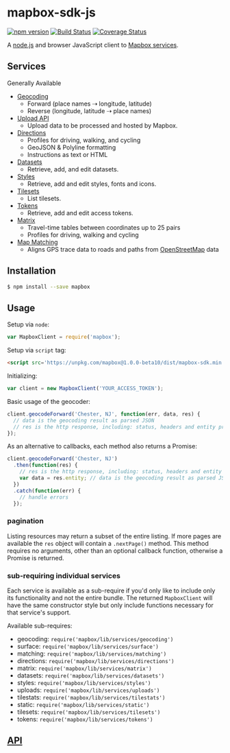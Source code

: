 # mapbox-sdk-js

[![npm version](https://badge.fury.io/js/mapbox.svg)](http://badge.fury.io/js/mapbox)
[![Build Status](https://travis-ci.org/mapbox/mapbox-sdk-js.svg?branch=master)](https://travis-ci.org/mapbox/mapbox-sdk-js)
[![Coverage Status](https://coveralls.io/repos/mapbox/mapbox-sdk-js/badge.svg?branch=master&service=github)](https://coveralls.io/github/mapbox/mapbox-sdk-js?branch=master)

A [node.js](https://nodejs.org/) and browser JavaScript client
to [Mapbox services](https://www.mapbox.com/api-documentation/?language=JavaScript).

## Services

Generally Available

* [Geocoding](https://www.mapbox.com/api-documentation/?language=JavaScript#geocoding)
  * Forward (place names ⇢  longitude, latitude)
  * Reverse (longitude, latitude ⇢ place names)
* [Upload API](https://www.mapbox.com/api-documentation/?language=JavaScript#uploads)
  * Upload data to be processed and hosted by Mapbox.
* [Directions](https://www.mapbox.com/api-documentation/?language=JavaScript#directions)
  * Profiles for driving, walking, and cycling
  * GeoJSON & Polyline formatting
  * Instructions as text or HTML
* [Datasets](https://www.mapbox.com/api-documentation/?language=JavaScript#datasets)
  * Retrieve, add, and edit datasets.
* [Styles](https://www.mapbox.com/api-documentation/?language=JavaScript#styles)
  * Retrieve, add and edit styles, fonts and icons.
* [Tilesets](https://www.mapbox.com/api-documentation/?language=JavaScript#tilesets)
  * List tilesets.
* [Tokens](https://www.mapbox.com/api-documentation/?language=JavaScript#tokens)
  * Retrieve, add and edit access tokens.
* [Matrix](https://www.mapbox.com/api-documentation/?language=JavaScript#matrix)
  * Travel-time tables between coordinates up to 25 pairs
  * Profiles for driving, walking and cycling
* [Map Matching](https://www.mapbox.com/api-documentation/?language=JavaScript#map-matching)
  * Aligns GPS trace data to roads and paths from
    [OpenStreetMap](https://www.openstreetmap.org/) data

## Installation

```sh
$ npm install --save mapbox
```

## Usage

Setup via `node`:
```js
var MapboxClient = require('mapbox');
```

Setup via `script` tag:
```html
<script src='https://unpkg.com/mapbox@1.0.0-beta10/dist/mapbox-sdk.min.js'></script>
```

Initializing:
```js
var client = new MapboxClient('YOUR_ACCESS_TOKEN');
```

Basic usage of the geocoder:

```js
client.geocodeForward('Chester, NJ', function(err, data, res) {
  // data is the geocoding result as parsed JSON
  // res is the http response, including: status, headers and entity properties
});
```

As an alternative to callbacks, each method also returns a Promise:

```js
client.geocodeForward('Chester, NJ')
  .then(function(res) {
    // res is the http response, including: status, headers and entity properties
    var data = res.entity; // data is the geocoding result as parsed JSON
  })
  .catch(function(err) {
    // handle errors
  });
```

### pagination

Listing resources may return a subset of the entire listing. If more pages are
available the `res` object will contain a `.nextPage()` method. This method
requires no arguments, other than an optional callback function, otherwise a
Promise is returned.

### sub-requiring individual services

Each service is available as a sub-require if you'd only like to include only
its functionality and not the entire bundle. The returned `MapboxClient`
will have the same constructor style but only include functions necessary
for that service's support.

Available sub-requires:

* geocoding: `require('mapbox/lib/services/geocoding')`
* surface: `require('mapbox/lib/services/surface')`
* matching: `require('mapbox/lib/services/matching')`
* directions: `require('mapbox/lib/services/directions')`
* matrix: `require('mapbox/lib/services/matrix')`
* datasets: `require('mapbox/lib/services/datasets')`
* styles: `require('mapbox/lib/services/styles')`
* uploads: `require('mapbox/lib/services/uploads')`
* tilestats: `require('mapbox/lib/services/tilestats')`
* static: `require('mapbox/lib/services/static')`
* tilesets: `require('mapbox/lib/services/tilesets')`
* tokens: `require('mapbox/lib/services/tokens')`

## [API](API.md)
